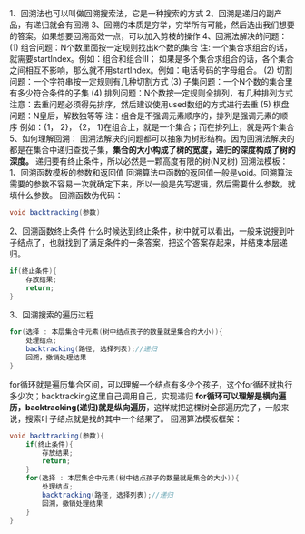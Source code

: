 

1、回溯法也可以叫做回溯搜索法，它是一种搜索的方式
2、回溯是递归的副产品，有递归就会有回溯
3、回溯的本质是穷举，穷举所有可能，然后选出我们想要的答案。如果想要回溯高效一点，可以加入剪枝的操作
4、回溯法解决的问题：
    (1) 组合问题：N个数里面按一定规则找出k个数的集合
    注: 一个集合求组合的话，就需要startIndex。例如：组合和组合Ⅲ；
    如果是多个集合求组合的话，各个集合之间相互不影响，那么就不用startIndex。例如：电话号码的字母组合。
    (2) 切割问题：一个字符串按一定规则有几种切割方式
    (3) 子集问题：一个N个数的集合里有多少符合条件的子集
    (4) 排列问题：N个数按一定规则全排列，有几种排列方式
    注意：去重问题必须得先排序，然后建议使用used数组的方式进行去重
    (5) 棋盘问题：N皇后，解数独等等
    注：组合是不强调元素顺序的，排列是强调元素的顺序
    例如：{1， 2}， {2， 1}在组合上，就是一个集合；而在排列上，就是两个集合
5、如何理解回溯：
    回溯法解决的问题都可以抽象为树形结构。因为回溯法解决的都是在集合中递归查找子集，**集合的大小构成了树的宽度，递归的深度构成了树的深度。**
    递归要有终止条件，所以必然是一颗高度有限的树(N叉树)
    回溯法模板：
   1、回溯函数模板的参数和返回值
       回溯算法中函数的返回值一般是void。回溯算法需要的参数不容易一次就确定下来，所以一般是先写逻辑，然后需要什么参数，就填什么参数。
          回溯函数伪代码：

```java              
void backtracking(参数)
```
   2、回溯函数终止条件
        什么时候达到终止条件，树中就可以看出，一般来说搜到叶子结点了，也就找到了满足条件的一条答案，把这个答案存起来，并结束本层递归。
```java
if(终止条件){
    存放结果;
    return;
}
```
  3、回溯搜索的遍历过程
```java
for(选择 : 本层集合中元素(树中结点孩子的数量就是集合的大小)){
    处理结点;
    backtracking(路径, 选择列表);//递归
    回溯，撤销处理结果
}
```
for循环就是遍历集合区间，可以理解一个结点有多少个孩子，这个for循环就执行多少次；backtracking这里自己调用自己，实现递归
**for循环可以理解是横向遍历，backtracking(递归)就是纵向遍历**，这样就把这棵树全部遍历完了，一般来说，搜索叶子结点就是找的其中一个结果了。
回溯算法模板框架：

```java
void backtracking(参数){
    if(终止条件){
        存放结果;
        return;
    }
    for(选择 : 本层集合中元素(树中结点孩子的数量就是集合的大小)){
        处理结点;
        backtracking(路径, 选择列表);//递归
        回溯，撤销处理结果
    }
}
```